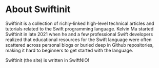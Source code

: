 # About Swiftinit

Swiftinit is a collection of richly-linked high-level technical articles and tutorials related to the Swift programming language. Kelvin Ma started Swiftinit in late 2021 when he and a few professional Swift developers realized that educational resources for the Swift language were often scattered across personal blogs or buried deep in Github repositories, making it hard to beginners to get started with the language.

Swiftinit (the site) is written in SwiftNIO!
